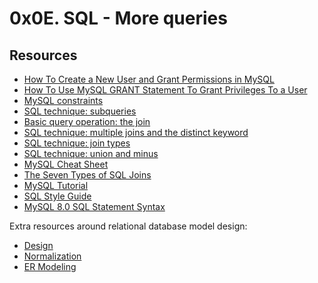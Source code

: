 # 0x0E. SQL - More queries
## Resources

+ [How To Create a New User and Grant Permissions in MySQL](https://www.digitalocean.com/community/tutorials/how-to-create-a-new-user-and-grant-permissions-in-mysql)
+ [How To Use MySQL GRANT Statement To Grant Privileges To a User](https://www.mysqltutorial.org/mysql-grant.aspx)
+ [MySQL constraints](https://zetcode.com/mysql/constraints/)
+ [SQL technique: subqueries](https://web.csulb.edu/colleges/coe/cecs/dbdesign/dbdesign.php?page=sql/subqueries.php)
+ [Basic query operation: the join](https://web.csulb.edu/colleges/coe/cecs/dbdesign/dbdesign.php?page=sql/join.php)
+ [SQL technique: multiple joins and the distinct keyword](https://web.csulb.edu/colleges/coe/cecs/dbdesign/dbdesign.php?page=sql/multijoin.php)
+ [SQL technique: join types](https://web.csulb.edu/colleges/coe/cecs/dbdesign/dbdesign.php?page=sql/jointypes.php)
+ [SQL technique: union and minus](https://web.csulb.edu/colleges/coe/cecs/dbdesign/dbdesign.php?page=sql/setops.php)
+ [MySQL Cheat Sheet]()
+ [The Seven Types of SQL Joins](https://tableplus.com/blog/2018/09/a-beginners-guide-to-seven-types-of-sql-joins.html)
+ [MySQL Tutorial](https://www.youtube.com/watch?v=yPu6qV5byu4)
+ [SQL Style Guide](https://www.sqlstyle.guide/)
+ [MySQL 8.0 SQL Statement Syntax](https://dev.mysql.com/doc/refman/8.0/en/sql-statements.html)

Extra resources around relational database model design:

+ [Design](https://www.guru99.com/database-design.html)
+ [Normalization](https://www.guru99.com/database-normalization.html)
+ [ER Modeling](https://www.guru99.com/er-modeling.html)
